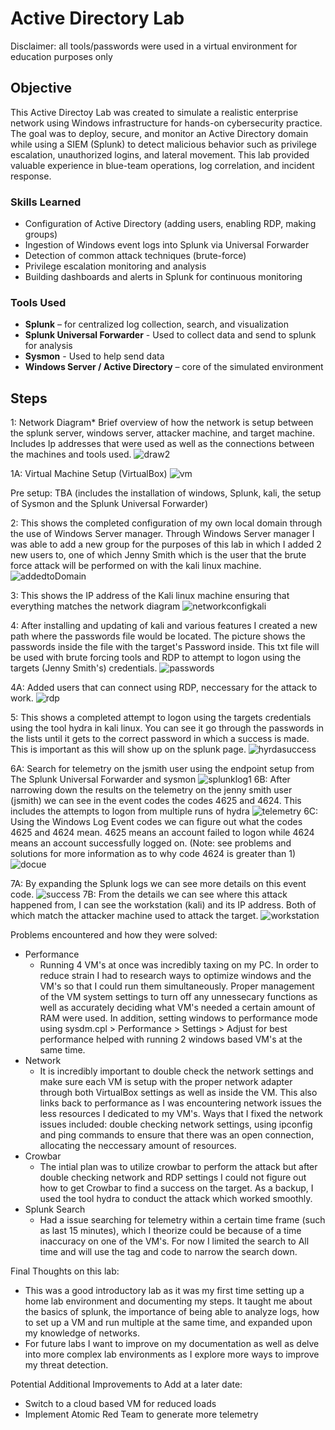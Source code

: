 # Active Directory Lab

Disclaimer: all tools/passwords were used in a virtual environment for education purposes only
## Objective

This Active Directoy Lab was created to simulate a realistic enterprise network using Windows infrastructure for hands-on cybersecurity practice. The goal was to deploy, secure, and monitor an Active Directory domain while using a SIEM (Splunk) to detect malicious behavior such as privilege escalation, unauthorized logins, and lateral movement. This lab provided valuable experience in blue-team operations, log correlation, and incident response.

### Skills Learned

- Configuration of Active Directory (adding users, enabling RDP, making groups)
- Ingestion of Windows event logs into Splunk via Universal Forwarder
- Detection of common attack techniques (brute-force)
- Privilege escalation monitoring and analysis
- Building dashboards and alerts in Splunk for continuous monitoring

### Tools Used

- **Splunk** – for centralized log collection, search, and visualization
- **Splunk Universal Forwarder** - Used to collect data and send to splunk for analysis
- **Sysmon** - Used to help send data
- **Windows Server / Active Directory** – core of the simulated environment 

  
## Steps

1: Network Diagram*
Brief overview of how the network is setup between the splunk server, windows server, attacker machine, and target machine. Includes Ip addresses that were used as well as the connections between the machines and tools used.
![draw2](https://github.com/user-attachments/assets/2cefb5ec-4a18-44cf-9cb1-e64902e8ac02)

1A: Virtual Machine Setup (VirtualBox) 
![vm](https://github.com/user-attachments/assets/aa0d578c-59ac-4383-a59d-71b351dd3a98)

Pre setup: TBA (includes the installation of windows, Splunk, kali, the setup of Sysmon and the Splunk Universal Forwarder) 

2: This shows the completed configuration of my own local domain through the use of Windows Server manager. Through Windows Server manager I was able to add a new group for the purposes of this lab in which I added 2 new users to, one of which Jenny Smith which is the user that the brute force attack will be performed on with the kali linux machine. 
![addedtoDomain](https://github.com/user-attachments/assets/072377f4-c063-4c89-94f0-89dffa3c455b)

3: This shows the IP address of the Kali linux machine ensuring that everything matches the network diagram
![networkconfigkali](https://github.com/user-attachments/assets/19707c62-6355-447c-8c7e-b0b233b5f369)

4: After installing and updating of kali and various features I created a new path where the passwords file would be located. The picture shows the passwords inside the file with the target's Password inside. This txt file will be used with brute forcing tools and RDP to attempt to logon using the targets (Jenny Smith's) credentials. 
![passwords](https://github.com/user-attachments/assets/bbdb4d5f-b3e6-4419-ac9b-4b0673bc5184)

4A: Added users that can connect using RDP, neccessary for the attack to work. 
![rdp](https://github.com/user-attachments/assets/26e06b14-1121-4e85-8976-35a8d0a74a3e)

5: This shows a completed attempt to logon using the targets credentials using the tool hydra in kali linux. You can see it go through the passwords in the lists until it gets to the correct password in which a success is made. This is important as this will show up on the splunk page. 
![hyrdasuccess](https://github.com/user-attachments/assets/43614fba-3bc6-4a45-984a-633a84eae2cc)

6A: Search for telemetry on the jsmith user using the endpoint setup from The Splunk Universal Forwarder and sysmon
![splunklog1](https://github.com/user-attachments/assets/f140490d-0bb1-4d48-b407-e4cc0a3ef1e0)
6B: After narrowing down the results on the telemetry on the jenny smith user (jsmith) we can see in the event codes the codes 4625 and 4624. This includes the attempts to logon from multiple runs of hydra 
![telemetry](https://github.com/user-attachments/assets/4ce7c453-f34d-441b-a4ef-b7814b1ff0cb)
6C: Using the Windows Log Event codes we can figure out what the codes 4625 and 4624 mean. 4625 means an account failed to logon while 4624 means an account successfully logged on. (Note: see problems and solutions for more information as to why code 4624 is greater than 1)
![docue](https://github.com/user-attachments/assets/61d4a3cc-a4c9-4b56-8b84-12ddc940db97)

7A: By expanding the Splunk logs we can see more details on this event code.
![success](https://github.com/user-attachments/assets/74734f6e-80f4-41a1-81f4-99e606ade05d)
7B: From the details we can see where this attack happened from, I can see the workstation (kali) and its IP address. Both of which match the attacker machine used to attack the target. 
![workstation](https://github.com/user-attachments/assets/afff6180-73e4-4ae1-b001-a9e8cf3d04e0)

Problems encountered and how they were solved:
  - Performance
      - Running 4 VM's at once was incredibly taxing on my PC. In order to reduce strain I had to research ways to optimize windows and the VM's so that I could run them simultaneously. Proper management of the VM system settings to turn off any unnessecary functions as well as accurately deciding what VM's needed a certain amount of RAM were used. In addition, setting windows to performance mode using sysdm.cpl > Performance > Settings > Adjust for best performance helped with running 2 windows based VM's at the same time.
  - Network
      - It is incredibly important to double check the network settings and make sure each VM is setup with the proper network adapter through both VirtualBox settings as well as inside the VM. This also links back to performance as I was encountering network issues the less resources I dedicated to my VM's. Ways that I fixed the network issues included: double checking network settings, using ipconfig and ping commands to ensure that there was an open connection, allocating the neccessary amount of resources. 
  - Crowbar
      - The intial plan was to utilize crowbar to perform the attack but after double checking network and RDP settings I could not figure out how to get Crowbar to find a success on the target. As a backup, I used the tool hydra to conduct the attack which worked smoothly.
  - Splunk Search
      - Had a issue searching for telemetry within a certain time frame (such as last 15 minutes), which I theorize could be because of a time inaccuracy on one of the VM's. For now I limited the search to All time and will use the tag and code to narrow the search down.
        
Final Thoughts on this lab: 
  - This was a good introductory lab as it was my first time setting up a home lab environment and documenting my steps. It taught me about the basics of splunk, the importance of being able to analyze logs, how to set up a VM and run multiple at the same time, and expanded upon my knowledge of networks.
  - For future labs I want to improve on my documentation as well as delve into more complex lab environments as I explore more ways to improve my threat detection.

Potential Additional Improvements to Add at a later date: 
 - Switch to a cloud based VM for reduced loads
 - Implement Atomic Red Team to generate more telemetry 





